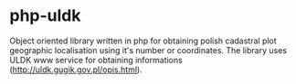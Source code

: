# php-uldk
Object oriented library written in php for obtaining polish cadastral plot geographic localisation using it's number or coordinates. The library uses ULDK www service for obtaining informations (http://uldk.gugik.gov.pl/opis.html).
